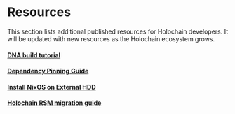 # Resources

This section lists additional published resources for Holochain developers. It will be updated with new resources as the Holochain ecosystem grows.

<div class="h-tile-container">
    <div class="h-tile tile-alt tile-concepts">
        <a href="https://github.com/holochain/holochain/blob/develop/docs/build_tutorial.md" target="_blank">
            <h4>DNA build tutorial</h4>
        </a>
    </div>
    <div class="h-tile tile-alt tile-concepts">
        <a href="dependency-pinning-guide">
            <h4>Dependency Pinning Guide</h4>
        </a>
    </div>
    <div class="h-tile tile-alt tile-concepts">
        <a href="install-nixos-on-external-hdd">
            <h4>Install NixOS on External HDD</h4>
        </a>
    </div>
    <div class="h-tile tile-alt tile-concepts">
        <a href="https://holochain-open-dev.github.io/blog/holochain-rsm-migration-guide/" target="_blank">
            <h4>Holochain RSM migration guide</h4>
        </a>
    </div>
</div>